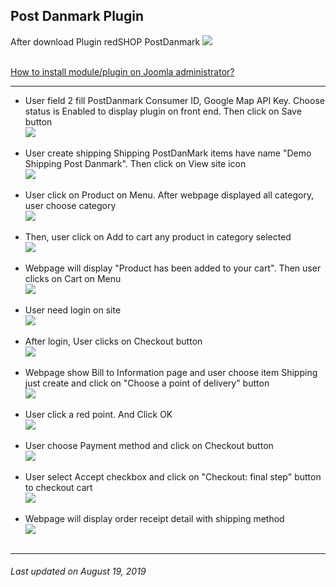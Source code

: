## Post Danmark Plugin

After download Plugin redSHOP PostDanmark
<img src="./manual/en-US/chapters/plugin-redshop/img/img123.png" class="example"/><br><br>

[How to install module/plugin on Joomla administrator?](chapters/module-redshop/install-module-plugin.md)

<hr>

<ul>
<li>User field 2 fill PostDanmark Consumer ID, Google Map API Key. Choose status is Enabled to display plugin on front end. Then click on Save button</li>
<img src="./manual/en-US/chapters/plugin-redshop/img/img124.png" class="example"/><br><br>

<li>User create shipping Shipping PostDanMark items have name "Demo Shipping Post Danmark". Then click on View site icon</li>
<img src="./manual/en-US/chapters/plugin-redshop/img/img125.png" class="example"/><br><br>

<li>User click on Product on Menu. After webpage displayed all category, user choose category </li>
<img src="./manual/en-US/chapters/plugin-redshop/img/img126.png" class="example"/><br><br>

<li>Then, user click on Add to cart any product in category selected</li>
<img src="./manual/en-US/chapters/plugin-redshop/img/img127.png" class="example"/><br><br>

<li>Webpage will display "Product has been added to your cart". Then user clicks on Cart on Menu</li>
<img src="./manual/en-US/chapters/plugin-redshop/img/img128.png" class="example"/><br><br>

<li>User need login on site</li>
<img src="./manual/en-US/chapters/plugin-redshop/img/img129.png" class="example"/><br><br>

<li>After login, User clicks on Checkout button</li>
<img src="./manual/en-US/chapters/plugin-redshop/img/img130.png" class="example"/><br><br>

<li>Webpage show Bill to Information page and user choose item Shipping just create and click on "Choose a point of delivery" button</li>
<img src="./manual/en-US/chapters/plugin-redshop/img/img131.png" class="example"/><br><br>

<li>User click a red point. And Click OK </li>
<img src="./manual/en-US/chapters/plugin-redshop/img/img132.png" class="example"/><br><br>

<li>User choose Payment method and click on Checkout button</li>
<img src="./manual/en-US/chapters/plugin-redshop/img/img133.png" class="example"/><br><br>

<li>User select Accept checkbox and click on "Checkout: final step" button to checkout cart</li>
<img src="./manual/en-US/chapters/plugin-redshop/img/img134.png" class="example"/><br><br>

<li>Webpage will display order receipt detail with shipping method</li>
<img src="./manual/en-US/chapters/plugin-redshop/img/img135.png" class="example"/><br><br>
</ul>

<hr>

<h6>Last updated on August 19, 2019</h6>